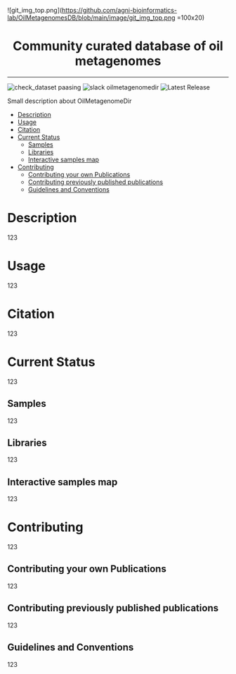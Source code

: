 ![git_img_top.png](https://github.com/agni-bioinformatics-lab/OilMetagenomesDB/blob/main/image/git_img_top.png =100x20)
<h1 align="center">Community curated database of oil metagenomes</h1>

---
![check_dataset paasing](https://img.shields.io/badge/check__dataset-passing-brightgreen) ![slack oilmetagenomedir](https://img.shields.io/badge/slack-oilmetagenomedir-blue) ![Latest Release](https://img.shields.io/badge/Latest__Release-v0.1-orange)

Small description about OilMetagenomeDir

+ [Description](https://github.com/rakhmanov-tr/bioinf_agni/edit/main/README.md#description)
+ [Usage](https://github.com/rakhmanov-tr/bioinf_agni/edit/main/README.md#usage)
+ [Citation](https://github.com/rakhmanov-tr/bioinf_agni/edit/main/README.md#citation)
+ [Current Status](https://github.com/rakhmanov-tr/bioinf_agni/edit/main/README.md#current-status)
  + [Samples](https://github.com/rakhmanov-tr/bioinf_agni/edit/main/README.md#samples)
  + [Libraries](https://github.com/rakhmanov-tr/bioinf_agni/edit/main/README.md#libraries)
  + [Interactive samples map](https://github.com/rakhmanov-tr/bioinf_agni/edit/main/README.md#interactive-samples-map)
+ [Contributing](https://github.com/rakhmanov-tr/bioinf_agni/edit/main/README.md#contributing)
  + [Contributing your own Publications](https://github.com/rakhmanov-tr/bioinf_agni/edit/main/README.md#contributing-your-own-publications)
  + [Contributing previously published publications](https://github.com/rakhmanov-tr/bioinf_agni/edit/main/README.md#contributing-previously-published-publications)
  + [Guidelines and Conventions](https://github.com/rakhmanov-tr/bioinf_agni/edit/main/README.md#guidelines-and-conventions)

# Description
123
# Usage
123
# Citation
123
# Current Status
123
## Samples
123
## Libraries
123
## Interactive samples map
123
# Contributing
123
## Contributing your own Publications
123
## Contributing previously published publications
123
## Guidelines and Conventions
123

